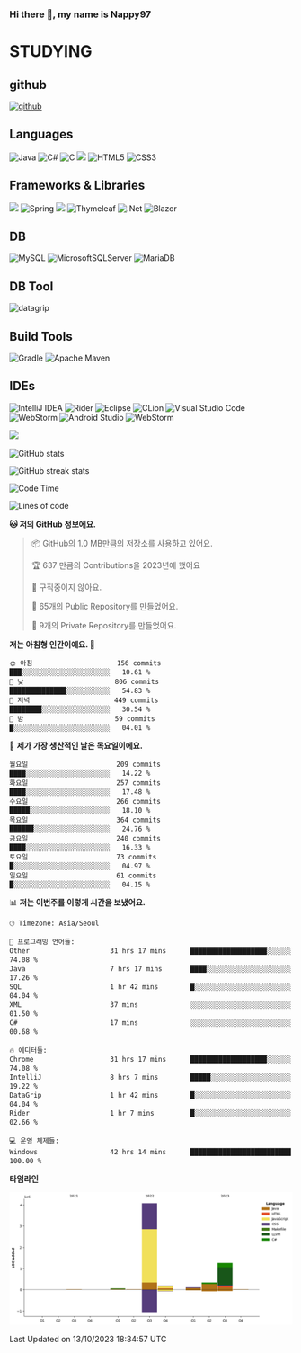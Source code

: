 ### Hi there 👋, my name is Nappy97

# STUDYING
## github
[<img src='https://cdn.jsdelivr.net/npm/simple-icons@3.0.1/icons/github.svg' alt='github' height='40'>](https://github.com/Nappy97)  

## Languages
![Java](https://img.shields.io/badge/java-%23ED8B00.svg?style=for-the-badge&logo=openjdk&logoColor=white) ![C#](https://img.shields.io/badge/c%23-%23239120.svg?style=for-the-badge&logo=c-sharp&logoColor=white) ![C](https://img.shields.io/badge/c-%2300599C.svg?style=for-the-badge&logo=c&logoColor=white) <img src="https://img.shields.io/badge/javascript-F7DF1E?style=for-the-badge&logo=javascript&logoColor=black"> ![HTML5](https://img.shields.io/badge/html5-%23E34F26.svg?style=for-the-badge&logo=html5&logoColor=white) ![CSS3](https://img.shields.io/badge/css3-%231572B6.svg?style=for-the-badge&logo=css3&logoColor=white)

## Frameworks & Libraries
<img src="https://img.shields.io/badge/bootstrap-7952B3?style=for-the-badge&logo=bootstrap&logoColor=white"> ![Spring](https://img.shields.io/badge/spring-%236DB33F.svg?style=for-the-badge&logo=spring&logoColor=white) <img src="https://img.shields.io/badge/jQuery-0769AD?style=for-the-badge&logo=jquery&logoColor=white"> ![Thymeleaf](https://img.shields.io/badge/Thymeleaf-%23005C0F.svg?style=for-the-badge&logo=Thymeleaf&logoColor=white) ![.Net](https://img.shields.io/badge/.NET-5C2D91?style=for-the-badge&logo=.net&logoColor=white) ![Blazor](https://img.shields.io/badge/blazor-%235C2D91.svg?style=for-the-badge&logo=blazor&logoColor=white)

## DB
![MySQL](https://img.shields.io/badge/mysql-%2300f.svg?style=for-the-badge&logo=mysql&logoColor=white) ![MicrosoftSQLServer](https://img.shields.io/badge/Microsoft%20SQL%20Server-CC2927?style=for-the-badge&logo=microsoft%20sql%20server&logoColor=white) ![MariaDB](https://img.shields.io/badge/MariaDB-003545?style=for-the-badge&logo=mariadb&logoColor=white)

## DB Tool
![datagrip](https://img.shields.io/badge/datagrip-9681EB?style=flat&logo=datagrip)

## Build Tools
![Gradle](https://img.shields.io/badge/Gradle-02303A.svg?style=for-the-badge&logo=Gradle&logoColor=white) ![Apache Maven](https://img.shields.io/badge/Apache%20Maven-C71A36?style=for-the-badge&logo=Apache%20Maven&logoColor=white)

## IDEs
![IntelliJ IDEA](https://img.shields.io/badge/IntelliJIDEA-000000.svg?style=for-the-badge&logo=intellij-idea&logoColor=white) ![Rider](https://img.shields.io/badge/Rider-000000.svg?style=for-the-badge&logo=Rider&logoColor=white&color=black&labelColor=crimson) ![Eclipse](https://img.shields.io/badge/Eclipse-FE7A16.svg?style=for-the-badge&logo=Eclipse&logoColor=white) ![CLion](https://img.shields.io/badge/CLion-black?style=for-the-badge&logo=clion&logoColor=white) ![Visual Studio Code](https://img.shields.io/badge/Visual%20Studio%20Code-0078d7.svg?style=for-the-badge&logo=visual-studio-code&logoColor=white) ![WebStorm](https://img.shields.io/badge/webstorm-143?style=for-the-badge&logo=webstorm&logoColor=white&color=black) ![Android Studio](https://img.shields.io/badge/Android%20Studio-3DDC84.svg?style=for-the-badge&logo=android-studio&logoColor=white) ![WebStorm](https://img.shields.io/badge/webstorm-143?style=for-the-badge&logo=webstorm&logoColor=white&color=black)

<div>
  <img  src="https://github-readme-stats.vercel.app/api/top-langs/?username=Nappy97&langs_count=8&exclude_repo=Example-deep-learning-from-scratch&layout=compact&line_height=24&hide_border=true&title_color=d88e82&card_width=280">
<div>
  
![GitHub stats](https://github-readme-stats.vercel.app/api?username=Nappy97&show_icons=true)  

![GitHub streak stats](https://github-readme-streak-stats.herokuapp.com/?user=Nappy97)  

<!--START_SECTION:waka-->
![Code Time](http://img.shields.io/badge/Code%20Time-832%20hrs%2049%20mins-blue)

![Lines of code](https://img.shields.io/badge/%EC%A0%80%EB%8A%94%20%EC%97%AC%ED%83%9C%EA%B9%8C%EC%A7%80%20-6.1%20million%20%EC%A4%84%EC%9D%98%20%EC%BD%94%EB%93%9C%EB%A5%BC%20%EC%9E%91%EC%84%B1%ED%96%88%EC%96%B4%EC%9A%94.-blue)

**🐱 저의 GitHub 정보에요.** 

> 📦 GitHub의 1.0 MB만큼의 저장소를 사용하고 있어요. 
 > 
> 🏆 637 만큼의 Contributions을 2023년에 했어요
 > 
> 🚫 구직중이지 않아요.
 > 
> 📜 65개의 Public Repository를 만들었어요. 
 > 
> 🔑 9개의 Private Repository를 만들었어요. 
 > 
**저는 아침형 인간이에요. 🐤** 

```text
🌞 아침                     156 commits         ███░░░░░░░░░░░░░░░░░░░░░░   10.61 % 
🌆 낮　                     806 commits         ██████████████░░░░░░░░░░░   54.83 % 
🌃 저녁                     449 commits         ████████░░░░░░░░░░░░░░░░░   30.54 % 
🌙 밤　                     59 commits          █░░░░░░░░░░░░░░░░░░░░░░░░   04.01 % 
```
📅 **제가 가장 생산적인 날은 목요일이에요.** 

```text
월요일                      209 commits         ████░░░░░░░░░░░░░░░░░░░░░   14.22 % 
화요일                      257 commits         ████░░░░░░░░░░░░░░░░░░░░░   17.48 % 
수요일                      266 commits         █████░░░░░░░░░░░░░░░░░░░░   18.10 % 
목요일                      364 commits         ██████░░░░░░░░░░░░░░░░░░░   24.76 % 
금요일                      240 commits         ████░░░░░░░░░░░░░░░░░░░░░   16.33 % 
토요일                      73 commits          █░░░░░░░░░░░░░░░░░░░░░░░░   04.97 % 
일요일                      61 commits          █░░░░░░░░░░░░░░░░░░░░░░░░   04.15 % 
```


📊 **저는 이번주를 이렇게 시간을 보냈어요.** 

```text
🕑︎ Timezone: Asia/Seoul

💬 프로그래밍 언어들: 
Other                    31 hrs 17 mins      ███████████████████░░░░░░   74.08 % 
Java                     7 hrs 17 mins       ████░░░░░░░░░░░░░░░░░░░░░   17.26 % 
SQL                      1 hr 42 mins        █░░░░░░░░░░░░░░░░░░░░░░░░   04.04 % 
XML                      37 mins             ░░░░░░░░░░░░░░░░░░░░░░░░░   01.50 % 
C#                       17 mins             ░░░░░░░░░░░░░░░░░░░░░░░░░   00.68 % 

🔥 에디터들: 
Chrome                   31 hrs 17 mins      ███████████████████░░░░░░   74.08 % 
IntelliJ                 8 hrs 7 mins        █████░░░░░░░░░░░░░░░░░░░░   19.22 % 
DataGrip                 1 hr 42 mins        █░░░░░░░░░░░░░░░░░░░░░░░░   04.04 % 
Rider                    1 hr 7 mins         █░░░░░░░░░░░░░░░░░░░░░░░░   02.66 % 

💻 운영 체제들: 
Windows                  42 hrs 14 mins      █████████████████████████   100.00 % 
```

**타임라인**

![Lines of Code chart](https://raw.githubusercontent.com/Nappy97/Nappy97/main/assets/bar_graph.png)


 Last Updated on 13/10/2023 18:34:57 UTC
<!--END_SECTION:waka-->
